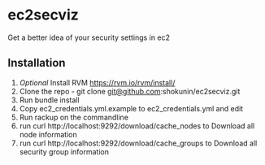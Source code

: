 ec2secviz
=========

Get a better idea of your security settings in ec2

Installation
------------

1) *Optional* Install RVM https://rvm.io/rvm/install/
2) Clone the repo - git clone git@github.com:shokunin/ec2secviz.git
3) Run bundle install
4) Copy  ec2_credentials.yml.example to ec2_credentials.yml and edit
5) Run rackup on the commandline
6) run curl http://localhost:9292/download/cache_nodes  to Download all node information
7) run curl http://localhost:9292/download/cache_groups to Download all security group information


